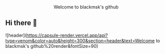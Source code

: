 <div align = "center">
  Welcome to blackmsk's github
</div>

## Hi there 👋

![header](https://capsule-render.vercel.app/api?type=venom&color=auto&height=300&section=header&text=Welcome to blackmsk's github%20render&fontSize=90)

<!--
**blackmsk/blackmsk** is a ✨ _special_ ✨ repository because its `README.md` (this file) appears on your GitHub profile.

Here are some ideas to get you started:

- 🔭 I’m currently working on ...
- 🌱 I’m currently learning ...
- 👯 I’m looking to collaborate on ...
- 🤔 I’m looking for help with ...
- 💬 Ask me about ...
- 📫 How to reach me: ...
- 😄 Pronouns: ...
- ⚡ Fun fact: ...
-->
